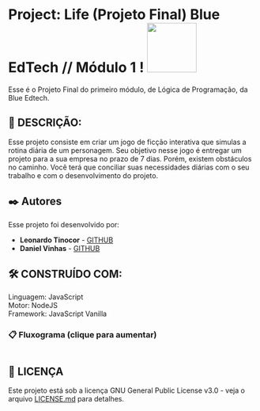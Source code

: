 # Project: Life (Projeto Final) Blue EdTech // Módulo 1 ! <img src="https://user-images.githubusercontent.com/95504029/151560441-2e792d97-fd65-462c-8fd7-70f581de5674.gif" width="100">

Esse é o Projeto Final do primeiro módulo, de Lógica de Programação, da Blue Edtech.

## 🚀 DESCRIÇÃO:

Esse projeto consiste em criar um jogo de ficção interativa que simulas a rotina diária de um personagem.
Seu objetivo nesse jogo é entregar um projeto para a sua empresa no prazo de 7 dias. Porém, existem obstáculos no caminho.
Você terá que conciliar suas necessidades diárias
com o seu trabalho e com o desenvolvimento do projeto. 

## ✒️ Autores

Esse projeto foi desenvolvido por:

* **Leonardo Tinocor** - [GITHUB](https://github.com/leotinoco7)
* **Daniel Vinhas** - [GITHUB](https://github.com/vinhas93)

## 🛠️ CONSTRUÍDO COM:

Linguagem: JavaScript  
Motor: NodeJS  
Framework: JavaScript Vanilla 

### 📋 Fluxograma (clique para aumentar)
<img scr="https://user-images.githubusercontent.com/97922512/154181111-688297a2-39ff-4052-8ff7-e7312d2bea2a.jpg">


## 📄 LICENÇA

Este projeto está sob a licença GNU General Public License v3.0 - veja o arquivo [LICENSE.md](https://github.com/leotinoco7/mod1-prof_final/blob/main/LICENSE) para detalhes.


